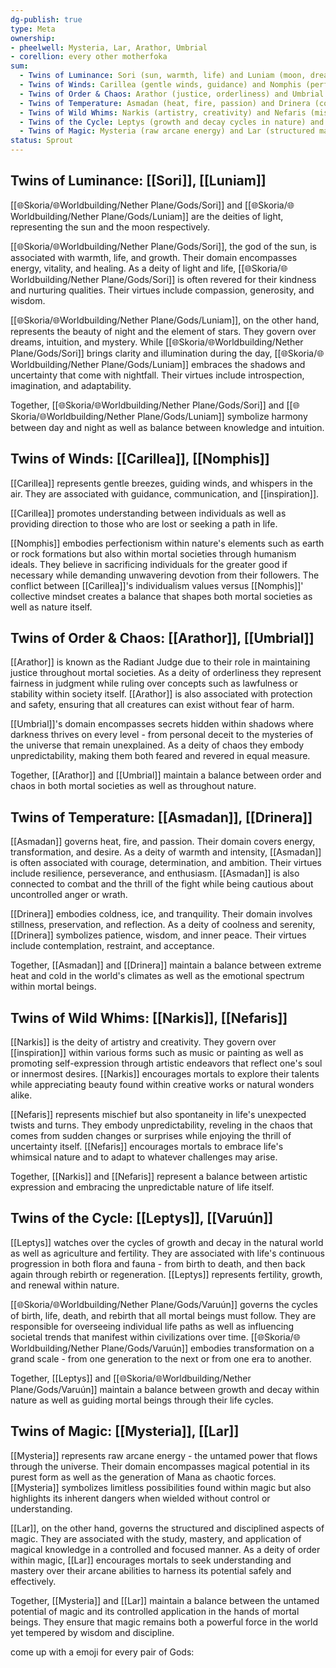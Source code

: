 ```yaml
---
dg-publish: true
type: Meta
ownership:
- pheelwell: Mysteria, Lar, Arathor, Umbrial
- corellion: every other motherfoka
sum:
  - Twins of Luminance: Sori (sun, warmth, life) and Luniam (moon, dreams, intuition)
  - Twins of Winds: Carillea (gentle winds, guidance) and Nomphis (perfectionism, humanism ideals)
  - Twins of Order & Chaos: Arathor (justice, orderliness) and Umbrial (secrets, chaos)
  - Twins of Temperature: Asmadan (heat, fire, passion) and Drinera (coldness, ice, tranquility)
  - Twins of Wild Whims: Narkis (artistry, creativity) and Nefaris (mischief, unpredictability)
  - Twins of the Cycle: Leptys (growth and decay cycles in nature) and Varuún (cycles in mortal beings' lives)
  - Twins of Magic: Mysteria (raw arcane energy) and Lar (structured magic discipline)
status: Sprout
---
```


## Twins of Luminance: [[Sori]], [[Luniam]]
[[🌐Skoria/🌐Worldbuilding/Nether Plane/Gods/Sori]] and [[🌐Skoria/🌐Worldbuilding/Nether Plane/Gods/Luniam]] are the deities of light, representing the sun and the moon respectively. 

[[🌐Skoria/🌐Worldbuilding/Nether Plane/Gods/Sori]], the god of the sun, is associated with warmth, life, and growth. Their domain encompasses energy, vitality, and healing. As a deity of light and life, [[🌐Skoria/🌐Worldbuilding/Nether Plane/Gods/Sori]] is often revered for their kindness and nurturing qualities. Their virtues include compassion, generosity, and wisdom.

[[🌐Skoria/🌐Worldbuilding/Nether Plane/Gods/Luniam]], on the other hand, represents the beauty of night and the element of stars. They govern over dreams, intuition, and mystery. While [[🌐Skoria/🌐Worldbuilding/Nether Plane/Gods/Sori]] brings clarity and illumination during the day, [[🌐Skoria/🌐Worldbuilding/Nether Plane/Gods/Luniam]] embraces the shadows and uncertainty that come with nightfall. Their virtues include introspection, imagination, and adaptability.

Together, [[🌐Skoria/🌐Worldbuilding/Nether Plane/Gods/Sori]] and [[🌐Skoria/🌐Worldbuilding/Nether Plane/Gods/Luniam]] symbolize harmony between day and night as well as balance between knowledge and intuition.

## Twins of Winds: [[Carillea]], [[Nomphis]]
[[Carillea]] represents gentle breezes, guiding winds, and whispers in the air. They are associated with guidance, communication, and [[inspiration]]. 

[[Carillea]] promotes understanding between individuals as well as providing direction to those who are lost or seeking a path in life.

[[Nomphis]] embodies perfectionism within nature's elements such as earth or rock formations but also within mortal societies through humanism ideals. They believe in sacrificing individuals for the greater good if necessary while demanding unwavering devotion from their followers. The conflict between [[Carillea]]'s individualism values versus [[Nomphis]]' collective mindset creates a balance that shapes both mortal societies as well as nature itself.

## Twins of Order & Chaos: [[Arathor]], [[Umbrial]]

[[Arathor]] is known as the Radiant Judge due to their role in maintaining justice throughout mortal societies. As a deity of orderliness they represent fairness in judgment while ruling over concepts such as lawfulness or stability within society itself. [[Arathor]] is also associated with protection and safety, ensuring that all creatures can exist without fear of harm.

[[Umbrial]]'s domain encompasses secrets hidden within shadows where darkness thrives on every level - from personal deceit to the mysteries of the universe that remain unexplained. As a deity of chaos they embody unpredictability, making them both feared and revered in equal measure.

Together, [[Arathor]] and [[Umbrial]] maintain a balance between order and chaos in both mortal societies as well as throughout nature.

## Twins of Temperature: [[Asmadan]], [[Drinera]]
[[Asmadan]] governs heat, fire, and passion. Their domain covers energy, transformation, and desire. As a deity of warmth and intensity, [[Asmadan]] is often associated with courage, determination, and ambition. Their virtues include resilience, perseverance, and enthusiasm. [[Asmadan]] is also connected to combat and the thrill of the fight while being cautious about uncontrolled anger or wrath.

[[Drinera]] embodies coldness, ice, and tranquility. Their domain involves stillness, preservation, and reflection. As a deity of coolness and serenity, [[Drinera]] symbolizes patience, wisdom, and inner peace. Their virtues include contemplation, restraint, and acceptance.

Together, [[Asmadan]] and [[Drinera]] maintain a balance between extreme heat and cold in the world's climates as well as the emotional spectrum within mortal beings.

## Twins of Wild Whims: [[Narkis]], [[Nefaris]]
[[Narkis]] is the deity of artistry and creativity. They govern over [[inspiration]] within various forms such as music or painting as well as promoting self-expression through artistic endeavors that reflect one's soul or innermost desires. [[Narkis]] encourages mortals to explore their talents while appreciating beauty found within creative works or natural wonders alike.

[[Nefaris]] represents mischief but also spontaneity in life's unexpected twists and turns. They embody unpredictability, reveling in the chaos that comes from sudden changes or surprises while enjoying the thrill of uncertainty itself. [[Nefaris]] encourages mortals to embrace life's whimsical nature and to adapt to whatever challenges may arise.

Together, [[Narkis]] and [[Nefaris]] represent a balance between artistic expression and embracing the unpredictable nature of life itself.

## Twins of the Cycle: [[Leptys]], [[Varuún]]
[[Leptys]] watches over the cycles of growth and decay in the natural world as well as agriculture and fertility. They are associated with life's continuous progression in both flora and fauna - from birth to death, and then back again through rebirth or regeneration. [[Leptys]] represents fertility, growth, and renewal within nature.

[[🌐Skoria/🌐Worldbuilding/Nether Plane/Gods/Varuún]] governs the cycles of birth, life, death, and rebirth that all mortal beings must follow. They are responsible for overseeing individual life paths as well as influencing societal trends that manifest within civilizations over time. [[🌐Skoria/🌐Worldbuilding/Nether Plane/Gods/Varuún]] embodies transformation on a grand scale - from one generation to the next or from one era to another.

Together, [[Leptys]] and [[🌐Skoria/🌐Worldbuilding/Nether Plane/Gods/Varuún]] maintain a balance between growth and decay within nature as well as guiding mortal beings through their life cycles.

## Twins of Magic: [[Mysteria]], [[Lar]]
[[Mysteria]] represents raw arcane energy - the untamed power that flows through the universe. Their domain encompasses magical potential in its purest form as well as the generation of Mana as chaotic forces. [[Mysteria]] symbolizes limitless possibilities found within magic but also highlights its inherent dangers when wielded without control or understanding.

[[Lar]], on the other hand, governs the structured and disciplined aspects of magic. They are associated with the study, mastery, and application of magical knowledge in a controlled and focused manner. As a deity of order within magic, [[Lar]] encourages mortals to seek understanding and mastery over their arcane abilities to harness its potential safely and effectively.

Together, [[Mysteria]] and [[Lar]] maintain a balance between the untamed potential of magic and its controlled application in the hands of mortal beings. They ensure that magic remains both a powerful force in the world yet tempered by wisdom and discipline.



come up with a emoji for every pair of Gods:

